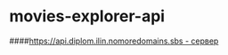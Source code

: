 # movies-explorer-api
####[https://api.diplom.ilin.nomoredomains.sbs - сервер](https://api.diplom.ilin.nomoredomains.sbs)
